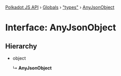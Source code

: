 [Polkadot JS API](../README.md) › [Globals](../globals.md) › ["types"](../modules/_types_.md) › [AnyJsonObject](_types_.anyjsonobject.md)

# Interface: AnyJsonObject

## Hierarchy

* object

  ↳ **AnyJsonObject**
